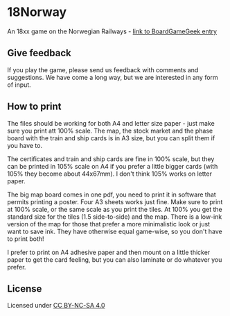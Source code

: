 # 18Norway
An 18xx game on the Norwegian Railways - [link to BoardGameGeek entry](https://boardgamegeek.com/boardgame/394787/18norway)

## Give feedback
If you play the game, please send us feedback with comments and suggestions. We have come a long way, but we are interested in any form of input.

## How to print
The files should be working for both A4 and letter size paper - just make sure you print att 100% scale. The map, the stock market and the phase board with the train and ship cards is in A3 size, but you can split them if you have to.

The certificates and train and ship cards are fine in 100% scale, but they can be printed in 105% scale on A4 if you prefer a little bigger cards (with 105% they become about 44x67mm). I don't think 105% works on letter paper.

The big map board comes in one pdf, you need to print it in software that permits printing a poster. Four A3 sheets works just fine. Make sure to print at 100% scale, or the same scale as you print the tiles. At 100% you get the standard size for the tiles (1.5 side-to-side) and the map. There is a low-ink version of the map for those that prefer a more minimalistic look or just want to save ink. They have otherwise equal game-wise, so you don't have to print both!

I prefer to print on A4 adhesive paper and then mount on a little thicker paper to get the card feeling, but you can also laminate or do whatever you prefer.

## License
Licensed under [CC BY-NC-SA 4.0](https://creativecommons.org/licenses/by-nc-sa/4.0/)
